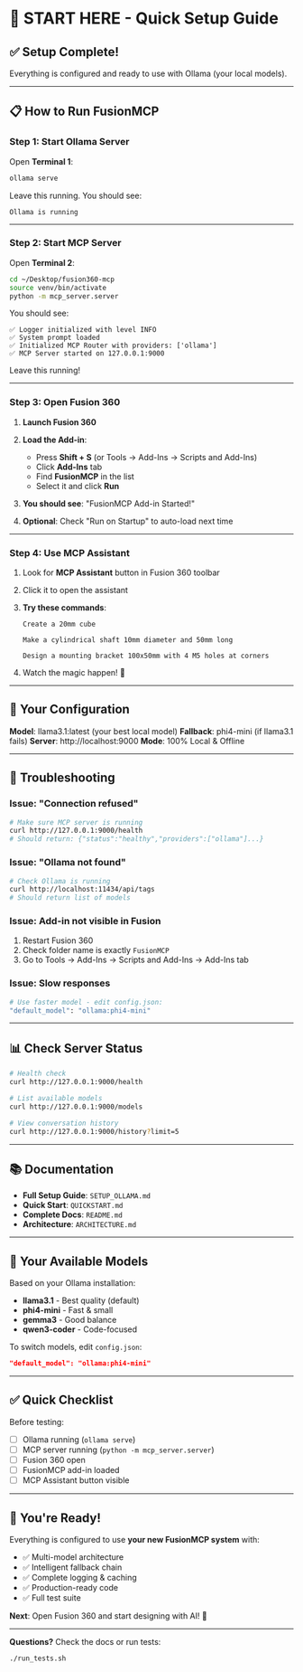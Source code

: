 # 🚀 START HERE - Quick Setup Guide

## ✅ Setup Complete!

Everything is configured and ready to use with Ollama (your local models).

---

## 📋 How to Run FusionMCP

### **Step 1: Start Ollama Server**

Open **Terminal 1**:
```bash
ollama serve
```

Leave this running. You should see:
```
Ollama is running
```

---

### **Step 2: Start MCP Server**

Open **Terminal 2**:
```bash
cd ~/Desktop/fusion360-mcp
source venv/bin/activate
python -m mcp_server.server
```

You should see:
```
✅ Logger initialized with level INFO
✅ System prompt loaded
✅ Initialized MCP Router with providers: ['ollama']
✅ MCP Server started on 127.0.0.1:9000
```

Leave this running!

---

### **Step 3: Open Fusion 360**

1. **Launch Fusion 360**

2. **Load the Add-in**:
   - Press **Shift + S** (or Tools → Add-Ins → Scripts and Add-Ins)
   - Click **Add-Ins** tab
   - Find **FusionMCP** in the list
   - Select it and click **Run**

3. **You should see**: "FusionMCP Add-in Started!"

4. **Optional**: Check "Run on Startup" to auto-load next time

---

### **Step 4: Use MCP Assistant**

1. Look for **MCP Assistant** button in Fusion 360 toolbar

2. Click it to open the assistant

3. **Try these commands**:
   ```
   Create a 20mm cube
   ```

   ```
   Make a cylindrical shaft 10mm diameter and 50mm long
   ```

   ```
   Design a mounting bracket 100x50mm with 4 M5 holes at corners
   ```

4. Watch the magic happen! 🎉

---

## 🎯 Your Configuration

**Model**: llama3.1:latest (your best local model)
**Fallback**: phi4-mini (if llama3.1 fails)
**Server**: http://localhost:9000
**Mode**: 100% Local & Offline

---

## 🐛 Troubleshooting

### Issue: "Connection refused"
```bash
# Make sure MCP server is running
curl http://127.0.0.1:9000/health
# Should return: {"status":"healthy","providers":["ollama"]...}
```

### Issue: "Ollama not found"
```bash
# Check Ollama is running
curl http://localhost:11434/api/tags
# Should return list of models
```

### Issue: Add-in not visible in Fusion
1. Restart Fusion 360
2. Check folder name is exactly `FusionMCP`
3. Go to Tools → Add-Ins → Scripts and Add-Ins → Add-Ins tab

### Issue: Slow responses
```bash
# Use faster model - edit config.json:
"default_model": "ollama:phi4-mini"
```

---

## 📊 Check Server Status

```bash
# Health check
curl http://127.0.0.1:9000/health

# List available models
curl http://127.0.0.1:9000/models

# View conversation history
curl http://127.0.0.1:9000/history?limit=5
```

---

## 📚 Documentation

- **Full Setup Guide**: `SETUP_OLLAMA.md`
- **Quick Start**: `QUICKSTART.md`
- **Complete Docs**: `README.md`
- **Architecture**: `ARCHITECTURE.md`

---

## 🎨 Your Available Models

Based on your Ollama installation:
- **llama3.1** - Best quality (default)
- **phi4-mini** - Fast & small
- **gemma3** - Good balance
- **qwen3-coder** - Code-focused

To switch models, edit `config.json`:
```json
"default_model": "ollama:phi4-mini"
```

---

## ✅ Quick Checklist

Before testing:
- [ ] Ollama running (`ollama serve`)
- [ ] MCP server running (`python -m mcp_server.server`)
- [ ] Fusion 360 open
- [ ] FusionMCP add-in loaded
- [ ] MCP Assistant button visible

---

## 🎉 You're Ready!

Everything is configured to use **your new FusionMCP system** with:
- ✅ Multi-model architecture
- ✅ Intelligent fallback chain
- ✅ Complete logging & caching
- ✅ Production-ready code
- ✅ Full test suite

**Next**: Open Fusion 360 and start designing with AI! 🚀

---

**Questions?** Check the docs or run tests:
```bash
./run_tests.sh
```
